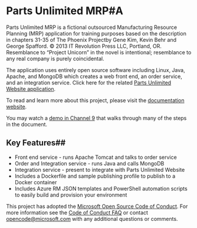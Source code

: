# Parts Unlimited MRP#A

Parts Unlimited MRP is a fictional outsourced Manufacturing Resource Planning (MRP) application for training purposes based on the description in chapters 31-35 of The Phoenix Projectby Gene Kim, Kevin Behr and George Spafford. © 2013 IT Revolution Press LLC, Portland, OR. Resemblance to “Project Unicorn” in the novel is intentional; resemblance to any real company is purely coincidental.

The application uses entirely open source software including Linux, Java, Apache, and MongoDB which creates a web front end, an order service, and an integration service. Click here for the related [Parts Unlimited Website application](http://github.com/microsoft/partsunlimited).

To read and learn more about this project, please visit the [documentation website](https://aka.ms/pumrplabs).

You may watch a [demo in Channel 9](https://channel9.msdn.com/Blogs/TalkDevOps/TalkDevOps--Deploying-a-Java-application-with-VSTS) that walks through many of the steps in the document.

## Key Features##
- Front end service - runs Apache Tomcat and talks to order service
- Order and Integration service - runs Java and calls MongoDB
- Integration service - present to integrate with Parts Unlimited Website
- Includes a Dockerfile and sample publishing profile to publish to a Docker container
- Includes Azure RM JSON templates and PowerShell automation scripts to easily build and provision your environment


This project has adopted the [Microsoft Open Source Code of Conduct](https://opensource.microsoft.com/codeofconduct/). For more information see the [Code of Conduct FAQ](https://opensource.microsoft.com/codeofconduct/faq/) or contact [opencode@microsoft.com](mailto:opencode@microsoft.com) with any additional questions or comments.
